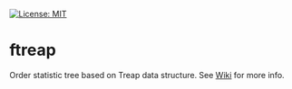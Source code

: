 [![License: MIT](https://img.shields.io/badge/License-MIT-yellow.svg)](https://opensource.org/licenses/MIT)
# ftreap
Order statistic tree based on Treap data structure.
See [Wiki](https://github.com/JulSrat/ftreap/wiki) for more info.

